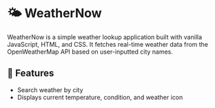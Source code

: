 # 🌤️ WeatherNow

WeatherNow is a simple weather lookup application built with vanilla JavaScript, HTML, and CSS. It fetches real-time weather data from the OpenWeatherMap API based on user-inputted city names.

## 🚀 Features

- Search weather by city
- Displays current temperature, condition, and weather icon
